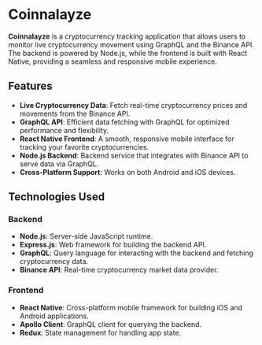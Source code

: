# Coinnalayze

**Coinnalayze** is a cryptocurrency tracking application that allows users to monitor live cryptocurrency movement using GraphQL and the Binance API. The backend is powered by Node.js, while the frontend is built with React Native, providing a seamless and responsive mobile experience.

## Features

- **Live Cryptocurrency Data**: Fetch real-time cryptocurrency prices and movements from the Binance API.
- **GraphQL API**: Efficient data fetching with GraphQL for optimized performance and flexibility.
- **React Native Frontend**: A smooth, responsive mobile interface for tracking your favorite cryptocurrencies.
- **Node.js Backend**: Backend service that integrates with Binance API to serve data via GraphQL.
- **Cross-Platform Support**: Works on both Android and iOS devices.

## Technologies Used

### Backend
- **Node.js**: Server-side JavaScript runtime.
- **Express.js**: Web framework for building the backend API.
- **GraphQL**: Query language for interacting with the backend and fetching cryptocurrency data.
- **Binance API**: Real-time cryptocurrency market data provider.

### Frontend
- **React Native**: Cross-platform mobile framework for building iOS and Android applications.
- **Apollo Client**: GraphQL client for querying the backend.
- **Redux**: State management for handling app state.
